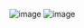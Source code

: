 ![image](https://user-images.githubusercontent.com/68144687/162971613-c8819032-0260-4807-8e0f-4de1fef1a03e.png)
![image](https://user-images.githubusercontent.com/68144687/162971633-f04ec3d4-4972-412b-9b1a-d2a6d9cd98ad.png)
